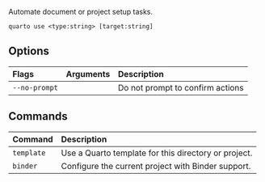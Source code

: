 Automate document or project setup tasks.

``` {.bash}
quarto use <type:string> [target:string]
```


## Options

|Flags         |Arguments |Description                      |
|:-------------|:---------|:--------------------------------|
|`--no-prompt` |          |Do not prompt to confirm actions |
## Commands

|Command    |Description                                          |
|:----------|:----------------------------------------------------|
|`template` |Use a Quarto template for this directory or project. |
|`binder`   |Configure the current project with Binder support.   |



